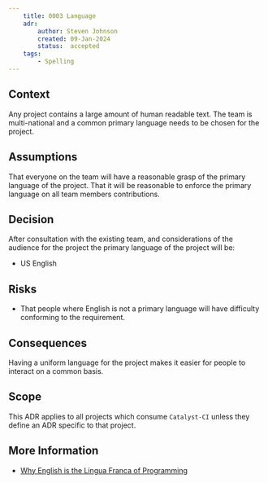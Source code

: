 ```yaml
---
    title: 0003 Language
    adr:
        author: Steven Johnson
        created: 09-Jan-2024
        status:  accepted
    tags:
        - Spelling
---
```


## Context

Any project contains a large amount of human readable text.
The team is multi-national and a common primary language needs to be chosen for the project.

## Assumptions

That everyone on the team will have a reasonable grasp of the primary language of the project.
That it will be reasonable to enforce the primary language on all team members contributions.

## Decision

After consultation with the existing team,
and considerations of the audience for the project the primary language of the project will be:

* US English

## Risks

* That people where English is not a primary language will have difficulty conforming to the requirement.

## Consequences

Having a uniform language for the project makes it easier for people to interact on a common basis.

## Scope

This ADR applies to all projects which consume `Catalyst-CI` unless they define an ADR specific to that project.

## More Information

* [Why English is the Lingua Franca of Programming](https://ystudios.com/insights-passion/codelanguage)
